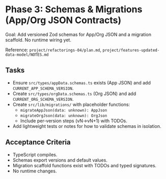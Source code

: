 # Phase 3: Schemas & Migrations (App/Org JSON Contracts)

Goal: Add versioned Zod schemas for App/Org JSON and a migration scaffold. No runtime wiring yet.

Reference: `project/refactorings-04/plan.md`, `project/features-updated-data-model/NOTES.md`

## Tasks
- Ensure `src/types/appData.schemas.ts` exists (App JSON) and add `CURRENT_APP_SCHEMA_VERSION`.
- Create `src/types/orgData.schemas.ts` (Org JSON) and add `CURRENT_ORG_SCHEMA_VERSION`.
- Create `src/lib/migrations/` with placeholder functions:
  - `migrateAppJson(data: unknown): AppJson`
  - `migrateOrgJson(data: unknown): OrgJson`
  - Include per-version steps (vN→vN+1) with TODOs.
- Add lightweight tests or notes for how to validate schemas in isolation.

## Acceptance Criteria
- TypeScript compiles.
- Schemas export versions and default values.
- Migration scaffold functions exist with TODOs and typed signatures.
- No runtime changes.
